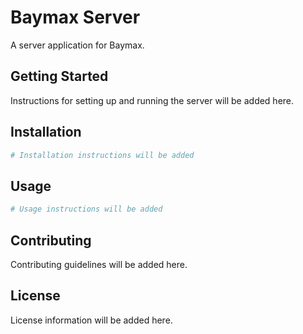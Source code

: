 # Baymax Server

A server application for Baymax.

## Getting Started

Instructions for setting up and running the server will be added here.

## Installation

```bash
# Installation instructions will be added
```

## Usage

```bash
# Usage instructions will be added
```

## Contributing

Contributing guidelines will be added here.

## License

License information will be added here.
